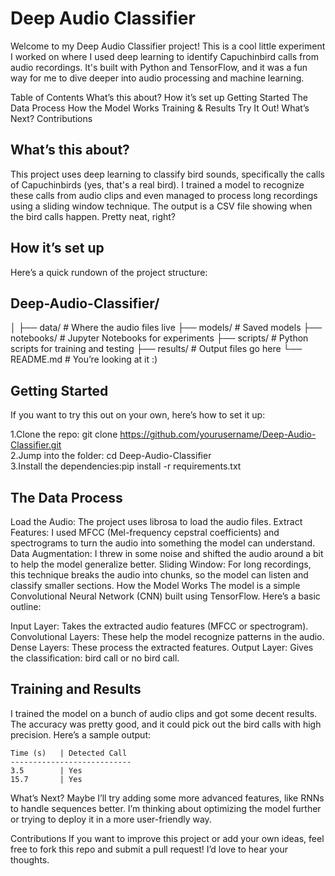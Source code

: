 # Deep Audio Classifier
Welcome to my Deep Audio Classifier project! This is a cool little experiment I worked on where I used deep learning to identify Capuchinbird calls from audio recordings. It's built with Python and TensorFlow, and it was a fun way for me to dive deeper into audio processing and machine learning.

Table of Contents
What’s this about?
How it’s set up
Getting Started
The Data Process
How the Model Works
Training & Results
Try It Out!
What’s Next?
Contributions

## What’s this about?
This project uses deep learning to classify bird sounds, specifically the calls of Capuchinbirds (yes, that's a real bird). I trained a model to recognize these calls from audio clips and even managed to process long recordings using a sliding window technique. The output is a CSV file showing when the bird calls happen. Pretty neat, right?

## How it’s set up
Here’s a quick rundown of the project structure:

## Deep-Audio-Classifier/
│
├── data/               # Where the audio files live
├── models/             # Saved models
├── notebooks/          # Jupyter Notebooks for experiments
├── scripts/            # Python scripts for training and testing
├── results/            # Output files go here
└── README.md           # You’re looking at it :)

## Getting Started
If you want to try this out on your own, here’s how to set it up:

1.Clone the repo: git clone https://github.com/yourusername/Deep-Audio-Classifier.git  
2.Jump into the folder: cd Deep-Audio-Classifier  
3.Install the dependencies:pip install -r requirements.txt

## The Data Process
Load the Audio: The project uses librosa to load the audio files.
Extract Features: I used MFCC (Mel-frequency cepstral coefficients) and spectrograms to turn the audio into something the model can understand.
Data Augmentation: I threw in some noise and shifted the audio around a bit to help the model generalize better.
Sliding Window: For long recordings, this technique breaks the audio into chunks, so the model can listen and classify smaller sections.
How the Model Works
The model is a simple Convolutional Neural Network (CNN) built using TensorFlow. Here’s a basic outline:

Input Layer: Takes the extracted audio features (MFCC or spectrogram).
Convolutional Layers: These help the model recognize patterns in the audio.
Dense Layers: These process the extracted features.
Output Layer: Gives the classification: bird call or no bird call.

## Training and Results

I trained the model on a bunch of audio clips and got some decent results. The accuracy was pretty good, and it could pick out the bird calls with high precision. Here’s a sample output:
```
Time (s)   | Detected Call
---------------------------
3.5        | Yes
15.7       | Yes
```

What’s Next?
Maybe I’ll try adding some more advanced features, like RNNs to handle sequences better.
I’m thinking about optimizing the model further or trying to deploy it in a more user-friendly way.

Contributions
If you want to improve this project or add your own ideas, feel free to fork this repo and submit a pull request! I’d love to hear your thoughts.

